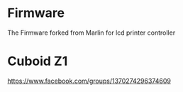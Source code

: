 # Firmware
The Firmware forked from Marlin for lcd printer controller

# Cuboid Z1

https://www.facebook.com/groups/1370274296374609

